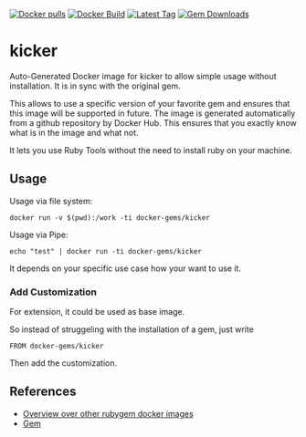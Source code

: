 [![Docker pulls](https://img.shields.io/docker/pulls/rubygem/kicker.svg)](https://hub.docker.com/r/rubygem/kicker/)
[![Docker Build](https://img.shields.io/docker/automated/rubygem/kicker.svg)](https://hub.docker.com/r/rubygem/kicker/)
[![Latest Tag](https://img.shields.io/github/tag/docker-rubygem/kicker.svg)](https://hub.docker.com/r/rubygem/kicker/)
[![Gem Downloads](https://img.shields.io/gem/dt/kicker.svg)](https://rubygems.org/gems/kicker/)
# kicker

Auto-Generated Docker image for kicker to allow simple usage without installation.
It is in sync with the original gem.

This allows to use a specific version of your favorite gem and ensures that this image will be supported in future.
The image is generated automatically from a github repository by Docker Hub.
This ensures that you exactly know what is in the image and what not.

It lets you use Ruby Tools without the need to install ruby on your machine.

## Usage

Usage via file system:

`docker run -v $(pwd):/work -ti docker-gems/kicker`

Usage via Pipe:

`echo "test" | docker run -ti docker-gems/kicker`

It depends on your specific use case how your want to use it.

### Add Customization

For extension, it could be used as base image.

So instead of struggeling with the installation of a gem, just write

`FROM docker-gems/kicker`

Then add the customization.

## References

 - [Overview over other rubygem docker images](https://github.com/thinkbot/docker-rubygem)
 - [Gem](https://rubygems.org/gems/kicker/)
